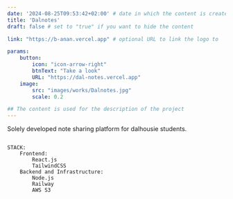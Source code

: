 ```yaml
---
date: '2024-08-25T09:53:42+02:00' # date in which the content is created - defaults to "today"
title: 'Dalnotes'
draft: false # set to "true" if you want to hide the content 

link: "https://b-anan.vercel.app" # optional URL to link the logo to

params:
    button:
        icon: "icon-arrow-right"
        btnText: "Take a look"
        URL: "https://dal-notes.vercel.app"
    image:
        src: "images/works/Dalnotes.jpg"
        scale: 0.2

## The content is used for the description of the project
---
```


Solely developed note sharing platform for dalhousie students.

```

STACK:
    Frontend:
        React.js
        TailwindCSS
    Backend and Infrastructure:  
        Node.js
        Railway
        AWS S3
        
```